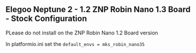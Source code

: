 ## Elegoo Neptune 2 - 1.2 ZNP Robin Nano 1.3 Board - Stock Configuration

PLease do not install on the ZNP Robin Nano 1.2 Board version

In platformio.ini set the  `default_envs = mks_robin_nano35`
